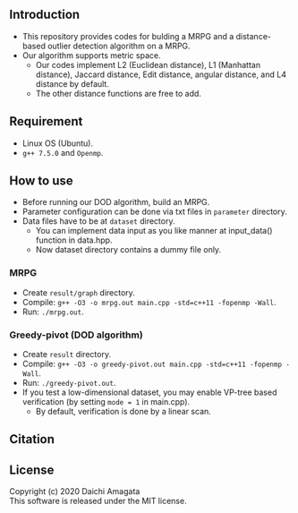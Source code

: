 ## Introduction
* This repository provides codes for bulding a MRPG and a distance-based outlier detection algorithm on a MRPG.
* Our algorithm supports metric space.
    * Our codes implement L2 (Euclidean distance), L1 (Manhattan distance), Jaccard distance, Edit distance, angular distance, and L4 distance by default.
    * The other distance functions are free to add.

## Requirement
* Linux OS (Ubuntu).
* `g++ 7.5.0` and `Openmp`.

## How to use
* Before running our DOD algorithm, build an MRPG.
* Parameter configuration can be done via txt files in `parameter` directory.
* Data files have to be at `dataset` directory.
   * You can implement data input as you like manner at input_data() function in data.hpp.
   * Now dataset directory contains a dummy file only.


### MRPG
* Create `result/graph` directory.
* Compile: `g++ -O3 -o mrpg.out main.cpp -std=c++11 -fopenmp -Wall`.
* Run: `./mrpg.out`.

### Greedy-pivot (DOD algorithm)
* Create `result` directory.
* Compile: `g++ -O3 -o greedy-pivot.out main.cpp -std=c++11 -fopenmp -Wall`.
* Run: `./greedy-pivot.out`.
* If you test a low-dimensional dataset, you may enable VP-tree based verification (by setting `mode = 1` in main.cpp).
    * By default, verification is done by a linear scan.


## Citation


## License
Copyright (c) 2020 Daichi Amagata  
This software is released under the MIT license.
